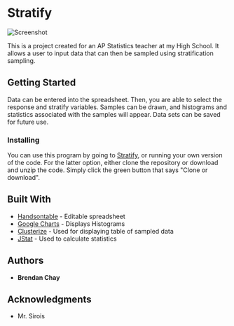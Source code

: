 # Stratify

![Screenshot](https://bchay.github.io/Stratify/Site-Screenshot.png)

This is a project created for an AP Statistics teacher at my High School. It allows a user to input data that can then be sampled using stratification sampling.

## Getting Started
Data can be entered into the spreadsheet. Then, you are able to select the response and stratify variables. Samples can be drawn, and histograms and statistics associated with the samples will appear. Data sets can be saved for future use.

### Installing

You can use this program by going to [Stratify](https://github.com/bchay/stratify), or running your own version of the code. For the latter option, either clone the repository or download and unzip the code. Simply click the green button that says "Clone or download".

## Built With

* [Handsontable](https://handsontable.com/) - Editable spreadsheet
* [Google Charts](https://developers.google.com/chart/) - Displays Histograms
* [Clusterize](https://clusterize.js.org/) - Used for displaying table of sampled data
* [JStat](https://github.com/jstat/jstat) - Used to calculate statistics

## Authors

* **Brendan Chay**

## Acknowledgments

* Mr. Sirois